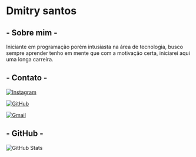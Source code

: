 
# Dmitry santos

## - Sobre mim -
Iniciante em programação porém intusiasta na área de tecnologia, busco sempre aprender tenho em mente que com a motivação certa, iniciarei aqui uma longa carreira.
## - Contato -

[![Instagram](https://img.shields.io/badge/-Instagram-5C2D91?style=for-the-badge&logo=instagram&logoColor=white)](https://www.instagram.com/SEUUSERNAME/)

[![GitHub](https://img.shields.io/badge/GitHub-5C2D91?style=for-the-badge&logo=github&logoColor=white)](https://github.com/Dimyss)

[![Gmail](https://img.shields.io/badge/Gmail-5C2D91?style=for-the-badge&logo=gmail&logoColor=white)](mailto:dimysilvaa7@gmail.com)


## - GitHub -
![GitHub Stats](https://github-readme-stats.vercel.app/api?username=Dimyss&theme=transparent&bg_color=000&border_color=30A3DC&show_icons=true&icon_color=5C2D91&title_color=5C2D91&text_color=FFF)